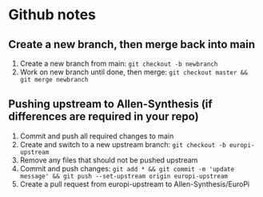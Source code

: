 # Github notes

## Create a new branch, then merge back into main
1. Create a new branch from main: `git checkout -b newbranch`
2. Work on new branch until done, then merge: `git checkout master && git merge newbranch`

## Pushing upstream to Allen-Synthesis (if differences are required in your repo)
1. Commit and push all required changes to main
2. Create and switch to a new upstream branch: `git checkout -b europi-upstream`
3. Remove any files that should not be pushed upstream
4. Commit and push changes: `git add * && git commit -m 'update message' && git push --set-upstream origin europi-upstream`
5. Create a pull request from europi-upstream to Allen-Synthesis/EuroPi


